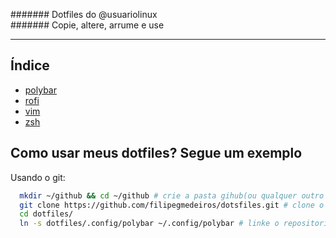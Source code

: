 
#######                       Dotfiles do @usuariolinux                   
#######                       Copie, altere, arrume e use


---------------------------------------------------------------------------------------------------------------------------------------------------------------------------------------



## Índice

* [polybar](https://github.com/filipegmedeiros/dotfiles/tree/master/.config/polybar)
* [rofi](https://github.com/filipegmedeiros/dotfiles/tree/master/.config/rofi)
* [vim](https://github.com/filipegmedeiros/dotfiles/tree/master/.config/vim)
* [zsh](https://github.com/filipegmedeiros/dotfiles/tree/master/.config/zsh)

## Como usar meus dotfiles? Segue um exemplo

Usando o git:
  ~~~ sh
	mkdir ~/github && cd ~/github # crie a pasta gihub(ou qualquer outro nome)
    git clone https://github.com/filipegmedeiros/dotsfiles.git # clone o repositório
    cd dotfiles/
    ln -s dotfiles/.config/polybar ~/.config/polybar # linke o repositorio
  ~~~
